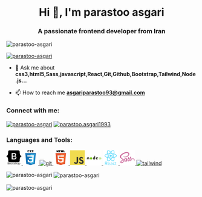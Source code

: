 <h1 align="center">Hi 👋, I'm parastoo asgari</h1>
<h3 align="center">A passionate frontend developer from Iran</h3>

<p align="left"> <img src="https://komarev.com/ghpvc/?username=parastoo-asgari&label=Profile%20views&color=0e75b6&style=flat" alt="parastoo-asgari" /> </p>

<p align="left"> <a href="https://github.com/ryo-ma/github-profile-trophy"><img src="https://github-profile-trophy.vercel.app/?username=parastoo-asgari" alt="parastoo-asgari" /></a> </p>

- 💬 Ask me about **css3,html5,Sass,javascript,React,Git,Github,Bootstrap,Tailwind,Node.js...**

- 📫 How to reach me **asgariparastoo93@gmail.com**

<h3 align="left">Connect with me:</h3>
<p align="left">
<a href="https://linkedin.com/in/parastoo-asgari" target="blank"><img align="center" src="https://raw.githubusercontent.com/rahuldkjain/github-profile-readme-generator/master/src/images/icons/Social/linked-in-alt.svg" alt="parastoo-asgari" height="30" width="40" /></a>
<a href="https://instagram.com/parastoo.asgari1993" target="blank"><img align="center" src="https://raw.githubusercontent.com/rahuldkjain/github-profile-readme-generator/master/src/images/icons/Social/instagram.svg" alt="parastoo.asgari1993" height="30" width="40" /></a>
</p>

<h3 align="left">Languages and Tools:</h3>
<p align="left"> <a href="https://getbootstrap.com" target="_blank" rel="noreferrer"> <img src="https://raw.githubusercontent.com/devicons/devicon/master/icons/bootstrap/bootstrap-plain-wordmark.svg" alt="bootstrap" width="40" height="40"/> </a> <a href="https://www.w3schools.com/css/" target="_blank" rel="noreferrer"> <img src="https://raw.githubusercontent.com/devicons/devicon/master/icons/css3/css3-original-wordmark.svg" alt="css3" width="40" height="40"/> </a> <a href="https://git-scm.com/" target="_blank" rel="noreferrer"> <img src="https://www.vectorlogo.zone/logos/git-scm/git-scm-icon.svg" alt="git" width="40" height="40"/> </a> <a href="https://www.w3.org/html/" target="_blank" rel="noreferrer"> <img src="https://raw.githubusercontent.com/devicons/devicon/master/icons/html5/html5-original-wordmark.svg" alt="html5" width="40" height="40"/> </a> <a href="https://developer.mozilla.org/en-US/docs/Web/JavaScript" target="_blank" rel="noreferrer"> <img src="https://raw.githubusercontent.com/devicons/devicon/master/icons/javascript/javascript-original.svg" alt="javascript" width="40" height="40"/> </a> <a href="https://nodejs.org" target="_blank" rel="noreferrer"> <img src="https://raw.githubusercontent.com/devicons/devicon/master/icons/nodejs/nodejs-original-wordmark.svg" alt="nodejs" width="40" height="40"/> </a> <a href="https://reactjs.org/" target="_blank" rel="noreferrer"> <img src="https://raw.githubusercontent.com/devicons/devicon/master/icons/react/react-original-wordmark.svg" alt="react" width="40" height="40"/> </a> <a href="https://sass-lang.com" target="_blank" rel="noreferrer"> <img src="https://raw.githubusercontent.com/devicons/devicon/master/icons/sass/sass-original.svg" alt="sass" width="40" height="40"/> </a> <a href="https://tailwindcss.com/" target="_blank" rel="noreferrer"> <img src="https://www.vectorlogo.zone/logos/tailwindcss/tailwindcss-icon.svg" alt="tailwind" width="40" height="40"/> </a> </p>

<p><img align="left" src="https://github-readme-stats.vercel.app/api/top-langs?username=parastoo-asgari&show_icons=true&locale=en&layout=compact" alt="parastoo-asgari" /></p>

<p>&nbsp;<img align="center" src="https://github-readme-stats.vercel.app/api?username=parastoo-asgari&show_icons=true&locale=en" alt="parastoo-asgari" /></p>

<p><img align="center" src="https://github-readme-streak-stats.herokuapp.com/?user=parastoo-asgari&" alt="parastoo-asgari" /></p>





